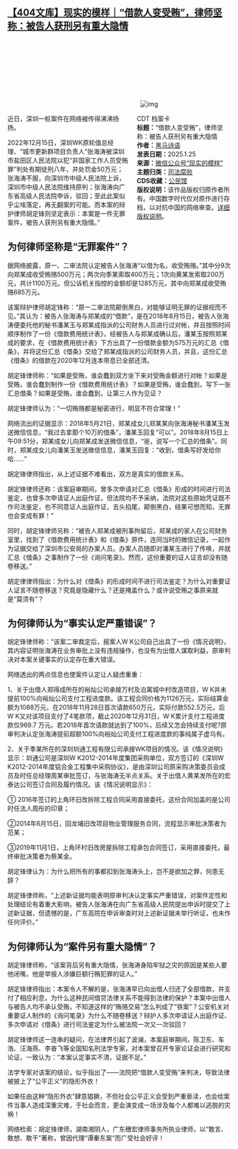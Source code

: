 <!--1737846148000-->
[【404文库】现实的模样｜“借款人变受贿”，律师坚称：被告人获刑另有重大隐情](https://chinadigitaltimes.net/chinese/715373.html)
------

<p><img decoding="async" src="data:image/svg+xml,%3Csvg%20xmlns='http://www.w3.org/2000/svg'%20viewBox='0%200%200%200'%3E%3C/svg%3E" alt="img" data-lazy-src="https://chinadigitaltimes.net/chinese/files/2025/01/post-715373-67956c919f105."><noscript><img decoding="async" src="https://chinadigitaltimes.net/chinese/files/2025/01/post-715373-67956c919f105." alt="img"></noscript></p><div style="width:42%;float:right;padding-left:20px"><div class="su-spoiler su-spoiler-style-fancy su-spoiler-icon-chevron-circle su-spoiler-closed" data-scroll-offset="0" data-anchor-in-url="no"><div class="su-spoiler-title" tabindex="0" role="button"><span class="su-spoiler-icon"></span>CDT 档案卡</div><div class="su-spoiler-content su-u-clearfix su-u-trim"><strong>标题：</strong>“借款人变受贿”，律师坚称：被告人获刑另有重大隐情<br><strong>作者：</strong><a href="https://chinadigitaltimes.net/space/现实的模样" target="_blank">黑马诗语</a><br><strong>发表日期：</strong>2025.1.25<br><strong>来源：</strong><a href="https://mp.weixin.qq.com/s/CjMlTM7YCCZhdL21gNp4YQ" target="_blank">微信公众号“现实的模样”</a><br><strong>主题归类：</strong><a href="https://chinadigitaltimes.net/space/司法腐败" target="_blank">司法腐败</a><br><strong>CDS收藏：</strong><a href="https://chinadigitaltimes.net/space/%E5%85%AC%E6%B0%91%E9%A6%86" target="_blank" rel="noopener">公民馆</a><br><strong>版权说明：</strong>该作品版权归原作者所有。中国数字时代仅对原作进行存档，以对抗中国的网络审查。<a href="https://chinadigitaltimes.net/chinese/copyright">详细版权说明</a>。</div></div></div><p>近日，深圳一桩案件在网络被传得沸沸扬扬。</p><p>2022年12月15日，深圳WK原轮值总经理、“城市更新群项目负责人”张海涛被深圳市盐田区人民法院以犯“非国家工作人员受贿罪”判处有期徒刑八年，并处罚金50万元；张海涛不服，向深圳市中级人民法院上诉，深圳市中级人民法院维持原判；张海涛向广东省高级人民法院申诉，驳回；至此此案似乎尘埃落定，再无翻案的可能。而本案的辩护律师胡定锋则坚定表示：本案是一件无罪案件，被告人获刑另有重大隐情。”</p><h2>为何律师坚称是“无罪案件”？</h2><p>据网络披露，原一、二审法院认定被告人张海涛“以借为名，收受贿赂。”其中分9次向郑某成收受贿赂500万元；两次向季某索取400万元；1次向黄某发索取200万元，共计1100万元。但公诉机关指控的金额却是1285万元，其中向郑某成收受贿赂685万元。</p><p>该案辩护律师胡定锋称：“原一二审法院颠倒黑白，对能够证明无罪的证据视而不见。”其认为：被告人张海涛与郑某成的“借款”，是在2018年8月15日，被告人张海涛便委托他的秘书潘某玉与郑某成指派的公司财务人员进行过对帐，并且按照时间顺序制作了一份《借款费用统计表》，经被告人与郑某成确认后，潘某玉按照郑某成的要求，在《借款费用统计表》下方出具了一份借款金额为575万元的汇总《借条》，并将这份汇总《借条》交给了郑某成指派的公司财务人员，并且，这份汇总《借条》的借款在2020年12月连本带息已全部还清。</p><p>胡定锋律师称：“如果是受贿，谁会蠢到双方坐下来对受贿金额进行对帐？如果是受贿，谁会蠢到制作一份《借款费用统计表》？如果是受贿，谁会蠢到，写下一张汇总借条？如果是受贿，谁会蠢到，让第三人作为见证？</p><p>胡定锋律师认为：“一切贿赂都是秘密进行，明显不符合常理！”</p><p>网络流出的证据显示：2018年5月21日，郑某成女儿郑某某向张海涛秘书潘某玉发送微信信息，“我过去拿那个10万的借条”，潘某玉回复“可以”。2018年8月15日上午09:51分，郑某成女儿向郑某成发送微信信息，“爸，说写一个汇总的借条”。同时，郑某成女儿向潘某玉发送微信信息，潘某玉回复：“收到，借条写好发给你哈……”</p><p>胡定锋律师指出，从上述证据不难看出，双方是真实的借款关系。</p><p>胡定锋律师还称：该案庭审期间，曾多次申请对汇总《借条》形成的时间进行司法鉴定，也曾多次申请证人出庭作证，但法院均不予采纳，法院对这些原始凭证既不作司法鉴定，也不同意证人出庭作证，去头掐尾，颠倒黑白，结果可想而知，无罪也会变成有罪！”</p><p>同时，胡定锋律师另称：“被告人郑某成被刑事拘留后，郑某成的家人在公司财务室里，找到了《借款费用统计表》和《借条》原件，连同当时的微信记录，一起作为证据交给了深圳市公安局的办案人员。办案人员随即对潘某玉进行了传唤，并就汇总《借条》之事制作了一份《询问笔录》。然而，这份重要的证人证言却没有随卷移送。”</p><p>胡定律律师指出：为什么对《借条》的形成时间不进行司法鉴定？为什么对重要证人证言不随卷移送？究竟是隐藏什么？还是掩盖什么？或许说受贿之事原来就是“莫须有”？</p><h2>为何律师认为“事实认定严重错误”？</h2><p>胡定锋律师称：“该案二审裁定后，报案人W K公司自己出具了一份《情况说明》，其内容证明张海涛在业务审批上没有违规操作，也没有为出借人谋取利益，原审判决对本案关键事实的认定存在重大错误。</p><p>网络透出的两点信息也使案件认定让人疑虑重重：</p><p>1、关于出借人郑得成所在的裕灿公司承接万村及泊寓城中村改造项目，W K并未提前100%向裕灿公司支付工程进度款。该工程合同价格为1126万元，实际结算金额为1088万元，在2018年11月28日首次请款650万元，实际付款552.5万元，后W K又对该项目支付了4笔款项，截止2020年12月31日，W K累计支付工程进度款仅969.7 万元。若2018年首次请款就达到了100%，后续又怎会持续支付呢?原审判决认定张海涛提前超额100%向裕灿公司支付工程进度款的事纯属子虚乌有。</p><p>2、关于季某所在的深圳圳通工程有限公司承接WK项目的情况。该《情况说明》显示：圳通公司是深圳W K2012-2014年度集团采购单位，双方签订的《深圳W K2012-2014年度铝合金工程集中采购协议》，是由深圳公司原采购决策委员会成员及时任总经理周某审批签订，与张海涛无半点关系。关于出借人黄某发所在的宏泰达公司签订合同及履约情况。该《情况说明显示》：</p><p>① 2016年签订的上角环旧改拆除工程合同采用直接委托，这份合同加盖的是公司时任法人周彤的印章；</p><p>②2014年6月15日，回龙埔旧改项目物业管理服务合同，流程显示审批决策者为范某；</p><p>③2019年11月1日，上角环村旧改房屋拆除工程承包合同签订，采用直接委托，最终审批决策者为蔡某金。</p><p>胡定锋律认为：为什么把所有的事都扣到张海涛头上，岂不是欲加之罪，何患无辞？</p><p>胡定锋律师称，“上述新证据均能表明原审判决认定事实严重错误，对案件定性和处理结论有着重大影响，被告人张海涛在向广东省高级人民院提出申诉时提交了上述新证据，但遗憾的是，广东高院在申诉审查时对上述新证据未举行听证，也未作任何评价。”</p><h2>为何律师认为“案件另有重大隐情”？</h2><p>胡定锋律师称，“该案背后另有重大隐情，张海涛身陷牢狱之灾的原因是某些人要他闭嘴，他是举报人涉嫌巨额行贿犯罪的证人。”</p><p>胡定锋律师指出：本案令人不解的是，张海涛早已向出借人归还了全部借款，并支付了相应利息，为什么这种民间借贷法律关系不能得到法律的保护？本案中出借人与被告人均不承认受贿，不知道这样的“贿赂交易”怎么判成了“铁案”？公安机关对重要证人制作的《询问笔录》为什么不随卷移送？辩护人多次申请证人出庭作证、多次申请对《借条》进行司法鉴定为什么被法院一次又一次驳回？</p><p>胡定锋律师这一连串的疑问，在法律界引起了波澜，本案庭审期间，陈卫东、车浩、汪海燕、李奋飞等全国知名刑法学专家，对本案曾召开专家论证会进行研究和论证，一致认为：“本案认定事实不清，证据不足。”</p><p>法学专家对该案的结论，似乎指出了——法院把“借款人变受贿”来判决，导致法律被披上了“公平正义”的隐形外衣！</p><p>如果任由这种“隐形外衣”肆意猖獗，不但社会公平正义会受到严重亵渎，也会给案件当事人造成深重灾难，于社会而言，更会演变成一场涉及每个人都难以逃脱的灾祸！</p><p>网络检索：胡定锋律师，湖南湘阴人，广东穗宏律师事务所执业律师，以“敢言、敢想、敢干”著称，曾因代理“谭秦东案”而广受社会好评！</p><div class="addtoany_share_save_container addtoany_content addtoany_content_bottom"><div class="a2a_kit a2a_kit_size_32 addtoany_list" data-a2a-url="https://chinadigitaltimes.net/chinese/715373.html" data-a2a-title="【404文库】现实的模样｜“借款人变受贿”，律师坚称：被告人获刑另有重大隐情"><a class="a2a_button_facebook" href="https://www.addtoany.com/add_to/facebook?linkurl=https%3A%2F%2Fchinadigitaltimes.net%2Fchinese%2F715373.html&amp;linkname=%E3%80%90404%E6%96%87%E5%BA%93%E3%80%91%E7%8E%B0%E5%AE%9E%E7%9A%84%E6%A8%A1%E6%A0%B7%EF%BD%9C%E2%80%9C%E5%80%9F%E6%AC%BE%E4%BA%BA%E5%8F%98%E5%8F%97%E8%B4%BF%E2%80%9D%EF%BC%8C%E5%BE%8B%E5%B8%88%E5%9D%9A%E7%A7%B0%EF%BC%9A%E8%A2%AB%E5%91%8A%E4%BA%BA%E8%8E%B7%E5%88%91%E5%8F%A6%E6%9C%89%E9%87%8D%E5%A4%A7%E9%9A%90%E6%83%85" title="Facebook" rel="nofollow noopener" target="_blank"></a><a class="a2a_button_twitter" href="https://www.addtoany.com/add_to/twitter?linkurl=https%3A%2F%2Fchinadigitaltimes.net%2Fchinese%2F715373.html&amp;linkname=%E3%80%90404%E6%96%87%E5%BA%93%E3%80%91%E7%8E%B0%E5%AE%9E%E7%9A%84%E6%A8%A1%E6%A0%B7%EF%BD%9C%E2%80%9C%E5%80%9F%E6%AC%BE%E4%BA%BA%E5%8F%98%E5%8F%97%E8%B4%BF%E2%80%9D%EF%BC%8C%E5%BE%8B%E5%B8%88%E5%9D%9A%E7%A7%B0%EF%BC%9A%E8%A2%AB%E5%91%8A%E4%BA%BA%E8%8E%B7%E5%88%91%E5%8F%A6%E6%9C%89%E9%87%8D%E5%A4%A7%E9%9A%90%E6%83%85" title="Twitter" rel="nofollow noopener" target="_blank"></a><a class="a2a_button_telegram" href="https://www.addtoany.com/add_to/telegram?linkurl=https%3A%2F%2Fchinadigitaltimes.net%2Fchinese%2F715373.html&amp;linkname=%E3%80%90404%E6%96%87%E5%BA%93%E3%80%91%E7%8E%B0%E5%AE%9E%E7%9A%84%E6%A8%A1%E6%A0%B7%EF%BD%9C%E2%80%9C%E5%80%9F%E6%AC%BE%E4%BA%BA%E5%8F%98%E5%8F%97%E8%B4%BF%E2%80%9D%EF%BC%8C%E5%BE%8B%E5%B8%88%E5%9D%9A%E7%A7%B0%EF%BC%9A%E8%A2%AB%E5%91%8A%E4%BA%BA%E8%8E%B7%E5%88%91%E5%8F%A6%E6%9C%89%E9%87%8D%E5%A4%A7%E9%9A%90%E6%83%85" title="Telegram" rel="nofollow noopener" target="_blank"></a><a class="a2a_button_reddit" href="https://www.addtoany.com/add_to/reddit?linkurl=https%3A%2F%2Fchinadigitaltimes.net%2Fchinese%2F715373.html&amp;linkname=%E3%80%90404%E6%96%87%E5%BA%93%E3%80%91%E7%8E%B0%E5%AE%9E%E7%9A%84%E6%A8%A1%E6%A0%B7%EF%BD%9C%E2%80%9C%E5%80%9F%E6%AC%BE%E4%BA%BA%E5%8F%98%E5%8F%97%E8%B4%BF%E2%80%9D%EF%BC%8C%E5%BE%8B%E5%B8%88%E5%9D%9A%E7%A7%B0%EF%BC%9A%E8%A2%AB%E5%91%8A%E4%BA%BA%E8%8E%B7%E5%88%91%E5%8F%A6%E6%9C%89%E9%87%8D%E5%A4%A7%E9%9A%90%E6%83%85" title="Reddit" rel="nofollow noopener" target="_blank"></a><a class="a2a_button_whatsapp" href="https://www.addtoany.com/add_to/whatsapp?linkurl=https%3A%2F%2Fchinadigitaltimes.net%2Fchinese%2F715373.html&amp;linkname=%E3%80%90404%E6%96%87%E5%BA%93%E3%80%91%E7%8E%B0%E5%AE%9E%E7%9A%84%E6%A8%A1%E6%A0%B7%EF%BD%9C%E2%80%9C%E5%80%9F%E6%AC%BE%E4%BA%BA%E5%8F%98%E5%8F%97%E8%B4%BF%E2%80%9D%EF%BC%8C%E5%BE%8B%E5%B8%88%E5%9D%9A%E7%A7%B0%EF%BC%9A%E8%A2%AB%E5%91%8A%E4%BA%BA%E8%8E%B7%E5%88%91%E5%8F%A6%E6%9C%89%E9%87%8D%E5%A4%A7%E9%9A%90%E6%83%85" title="WhatsApp" rel="nofollow noopener" target="_blank"></a><a class="a2a_button_email" href="https://www.addtoany.com/add_to/email?linkurl=https%3A%2F%2Fchinadigitaltimes.net%2Fchinese%2F715373.html&amp;linkname=%E3%80%90404%E6%96%87%E5%BA%93%E3%80%91%E7%8E%B0%E5%AE%9E%E7%9A%84%E6%A8%A1%E6%A0%B7%EF%BD%9C%E2%80%9C%E5%80%9F%E6%AC%BE%E4%BA%BA%E5%8F%98%E5%8F%97%E8%B4%BF%E2%80%9D%EF%BC%8C%E5%BE%8B%E5%B8%88%E5%9D%9A%E7%A7%B0%EF%BC%9A%E8%A2%AB%E5%91%8A%E4%BA%BA%E8%8E%B7%E5%88%91%E5%8F%A6%E6%9C%89%E9%87%8D%E5%A4%A7%E9%9A%90%E6%83%85" title="Email" rel="nofollow noopener" target="_blank"></a><a class="a2a_button_copy_link" href="https://www.addtoany.com/add_to/copy_link?linkurl=https%3A%2F%2Fchinadigitaltimes.net%2Fchinese%2F715373.html&amp;linkname=%E3%80%90404%E6%96%87%E5%BA%93%E3%80%91%E7%8E%B0%E5%AE%9E%E7%9A%84%E6%A8%A1%E6%A0%B7%EF%BD%9C%E2%80%9C%E5%80%9F%E6%AC%BE%E4%BA%BA%E5%8F%98%E5%8F%97%E8%B4%BF%E2%80%9D%EF%BC%8C%E5%BE%8B%E5%B8%88%E5%9D%9A%E7%A7%B0%EF%BC%9A%E8%A2%AB%E5%91%8A%E4%BA%BA%E8%8E%B7%E5%88%91%E5%8F%A6%E6%9C%89%E9%87%8D%E5%A4%A7%E9%9A%90%E6%83%85" title="Copy Link" rel="nofollow noopener" target="_blank"></a><a class="a2a_dd addtoany_share_save addtoany_share" href="https://www.addtoany.com/share"></a></div></div>
